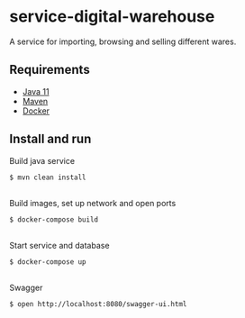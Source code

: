 # service-digital-warehouse
A service for importing, browsing and selling different wares.

## Requirements
- [Java 11](https://www.oracle.com/se/java/technologies/javase-jdk11-downloads.html)
- [Maven](https://maven.apache.org/download.cgi)
- [Docker](https://www.docker.com/products/docker-desktop)

## Install and run
Build java service
```bash
$ mvn clean install
```
## 
Build images, set up network and open ports
```bash
$ docker-compose build
```
## 
Start service and database
```bash
$ docker-compose up
```
## 
Swagger
```bash
$ open http://localhost:8080/swagger-ui.html
```